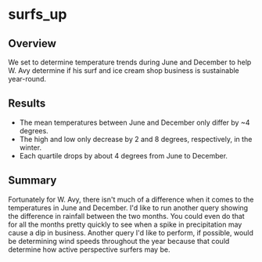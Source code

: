# surfs_up

## Overview

We set to determine temperature trends during June and December to help W. Avy determine if his surf and ice cream shop business is sustainable year-round.

## Results

- The mean temperatures between June and December only differ by ~4 degrees.
- The high and low only decrease by 2 and 8 degrees, respectively, in the winter.
- Each quartile drops by about 4 degrees from June to December.

## Summary

Fortunately for W. Avy, there isn't much of a difference when it comes to the temperatures in June and December. I'd like to run another query showing the difference in rainfall between the two months. You could even do that for all the months pretty quickly to see when a spike in precipitation may cause a dip in business. Another query I'd like to perform, if possible, would be determining wind speeds throughout the year because that could determine how active perspective surfers may be.
